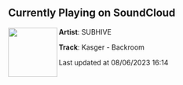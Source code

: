 ## Currently Playing on SoundCloud

[<img align="left" width="100" src="https://i1.sndcdn.com/artworks-0yMbRT8VnnYW19R6-pnmtcQ-t500x500.jpg">](https://soundcloud.com/subhive/kasger-backroom-1)

**Artist**: SUBHIVE 

**Track**: Kasger - Backroom

Last updated at 08/06/2023 16:14

